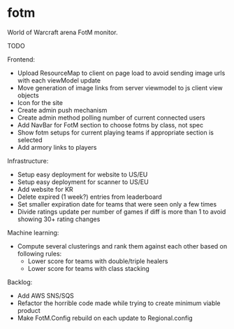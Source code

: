 fotm
====

World of Warcraft arena FotM monitor.

TODO

Frontend:
- Upload ResourceMap to client on page load to avoid sending image urls with each viewModel update
- Move generation of image links from server viewmodel to js client view objects
- Icon for the site
- Create admin push mechanism
- Create admin method polling number of current connected users
- Add NavBar for FotM section to choose fotms by class, not spec
- Show fotm setups for current playing teams if appropriate section is selected
- Add armory links to players

Infrastructure:
- Setup easy deployment for website to US/EU
- Setup easy deployment for scanner to US/EU
- Add website for KR
- Delete expired (1 week?) entries from leaderboard
- Set smaller expiration date for teams that were seen only a few times
- Divide ratings update per number of games if diff is more than 1 to avoid showing 30+ rating changes

Machine learning:
- Compute several clusterings and rank them against each other based on following rules: 
  - Lower score for teams with double/triple healers
  - Lower score for teams with class stacking

Backlog:
- Add AWS SNS/SQS
- Refactor the horrible code made while trying to create minimum viable product
- Make FotM.Config rebuild on each update to Regional.config
